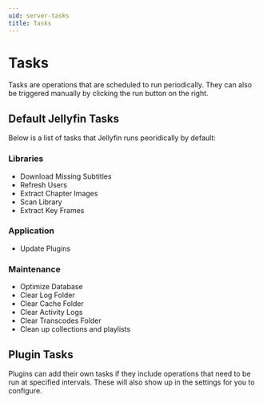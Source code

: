 ```yaml
---
uid: server-tasks
title: Tasks
---
```


# Tasks

Tasks are operations that are scheduled to run periodically. They can also be triggered manually by clicking the run button on the right.

## Default Jellyfin Tasks

Below is a list of tasks that Jellyfin runs peoridically by default:

### Libraries

- Download Missing Subtitles
- Refresh Users
- Extract Chapter Images
- Scan Library
- Extract Key Frames

### Application

- Update Plugins

### Maintenance

- Optimize Database
- Clear Log Folder
- Clear Cache Folder
- Clear Activity Logs
- Clear Transcodes Folder
- Clean up collections and playlists

## Plugin Tasks

Plugins can add their own tasks if they include operations that need to be run at specified intervals. These will also show up in the settings for you to configure.
